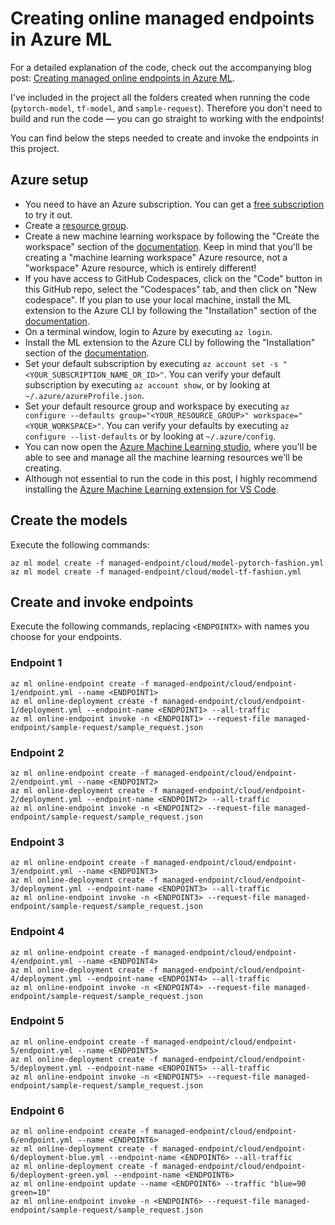 # Creating online managed endpoints in Azure ML

For a detailed explanation of the code, check out the accompanying blog post: [Creating managed online endpoints in Azure ML](https://bea.stollnitz.com/blog/managed-endpoint/).

I've included in the project all the folders created when running the code (`pytorch-model`, `tf-model`, and `sample-request`). Therefore you don't need to build and run the code &mdash; you can go straight to working with the endpoints!

You can find below the steps needed to create and invoke the endpoints in this project.


## Azure setup

* You need to have an Azure subscription. You can get a [free subscription](https://azure.microsoft.com/en-us/free?WT.mc_id=aiml-31508-bstollnitz) to try it out.
* Create a [resource group](https://docs.microsoft.com/en-us/azure/azure-resource-manager/management/manage-resource-groups-portal?WT.mc_id=aiml-31508-bstollnitz).
* Create a new machine learning workspace by following the "Create the workspace" section of the [documentation](https://docs.microsoft.com/en-us/azure/machine-learning/quickstart-create-resources?WT.mc_id=aiml-31508-bstollnitz). Keep in mind that you'll be creating a "machine learning workspace" Azure resource, not a "workspace" Azure resource, which is entirely different!
* If you have access to GitHub Codespaces, click on the "Code" button in this GitHub repo, select the "Codespaces" tab, and then click on "New codespace". If you plan to use your local machine, install the ML extension to the Azure CLI by following the "Installation" section of the [documentation](https://docs.microsoft.com/en-us/azure/machine-learning/how-to-configure-cli?WT.mc_id=aiml-31508-bstollnitz).
* On a terminal window, login to Azure by executing `az login`. 
* Install the ML extension to the Azure CLI by following the "Installation" section of the [documentation](https://docs.microsoft.com/en-us/azure/machine-learning/how-to-configure-cli?WT.mc_id=aiml-31508-bstollnitz).
* Set your default subscription by executing `az account set -s "<YOUR_SUBSCRIPTION_NAME_OR_ID>"`. You can verify your default subscription by executing `az account show`, or by looking at `~/.azure/azureProfile.json`.
* Set your default resource group and workspace by executing `az configure --defaults group="<YOUR_RESOURCE_GROUP>" workspace="<YOUR_WORKSPACE>"`. You can verify your defaults by executing `az configure --list-defaults` or by looking at `~/.azure/config`.
* You can now open the [Azure Machine Learning studio](https://ml.azure.com/?WT.mc_id=aiml-31508-bstollnitz), where you'll be able to see and manage all the machine learning resources we'll be creating.
* Although not essential to run the code in this post, I highly recommend installing the [Azure Machine Learning extension for VS Code](https://marketplace.visualstudio.com/items?itemName=ms-toolsai.vscode-ai).


## Create the models

Execute the following commands:

```
az ml model create -f managed-endpoint/cloud/model-pytorch-fashion.yml
az ml model create -f managed-endpoint/cloud/model-tf-fashion.yml
```


## Create and invoke endpoints

Execute the following commands, replacing `<ENDPOINTX>` with names you choose for your endpoints.


### Endpoint 1

```
az ml online-endpoint create -f managed-endpoint/cloud/endpoint-1/endpoint.yml --name <ENDPOINT1>
az ml online-deployment create -f managed-endpoint/cloud/endpoint-1/deployment.yml --endpoint-name <ENDPOINT1> --all-traffic
az ml online-endpoint invoke -n <ENDPOINT1> --request-file managed-endpoint/sample-request/sample_request.json
```


### Endpoint 2

```
az ml online-endpoint create -f managed-endpoint/cloud/endpoint-2/endpoint.yml --name <ENDPOINT2>
az ml online-deployment create -f managed-endpoint/cloud/endpoint-2/deployment.yml --endpoint-name <ENDPOINT2> --all-traffic
az ml online-endpoint invoke -n <ENDPOINT2> --request-file managed-endpoint/sample-request/sample_request.json
```


### Endpoint 3

```
az ml online-endpoint create -f managed-endpoint/cloud/endpoint-3/endpoint.yml --name <ENDPOINT3>
az ml online-deployment create -f managed-endpoint/cloud/endpoint-3/deployment.yml --endpoint-name <ENDPOINT3> --all-traffic
az ml online-endpoint invoke -n <ENDPOINT3> --request-file managed-endpoint/sample-request/sample_request.json
```


### Endpoint 4

```
az ml online-endpoint create -f managed-endpoint/cloud/endpoint-4/endpoint.yml --name <ENDPOINT4>
az ml online-deployment create -f managed-endpoint/cloud/endpoint-4/deployment.yml --endpoint-name <ENDPOINT4> --all-traffic
az ml online-endpoint invoke -n <ENDPOINT4> --request-file managed-endpoint/sample-request/sample_request.json
```


### Endpoint 5

```
az ml online-endpoint create -f managed-endpoint/cloud/endpoint-5/endpoint.yml --name <ENDPOINT5>
az ml online-deployment create -f managed-endpoint/cloud/endpoint-5/deployment.yml --endpoint-name <ENDPOINT5> --all-traffic
az ml online-endpoint invoke -n <ENDPOINT5> --request-file managed-endpoint/sample-request/sample_request.json
```


### Endpoint 6

```
az ml online-endpoint create -f managed-endpoint/cloud/endpoint-6/endpoint.yml --name <ENDPOINT6>
az ml online-deployment create -f managed-endpoint/cloud/endpoint-6/deployment-blue.yml --endpoint-name <ENDPOINT6> --all-traffic
az ml online-deployment create -f managed-endpoint/cloud/endpoint-6/deployment-green.yml --endpoint-name <ENDPOINT6>
az ml online-endpoint update --name <ENDPOINT6> --traffic "blue=90 green=10"
az ml online-endpoint invoke -n <ENDPOINT6> --request-file managed-endpoint/sample-request/sample_request.json
```
